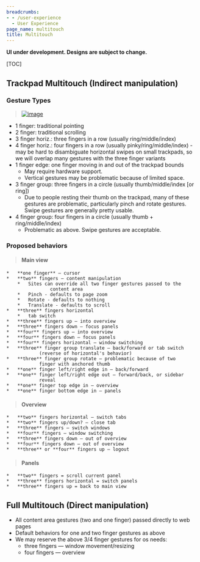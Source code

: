 ```yaml
---
breadcrumbs:
- - /user-experience
  - User Experience
page_name: multitouch
title: Multitouch
---
```


**UI under development. Designs are subject to change.**

[TOC]

## Trackpad Multitouch (Indirect manipulation)

### Gesture Types

> [<img alt="image"
> src="/user-experience/multitouch/GesturesImages.png">](/user-experience/multitouch/GesturesImages.png)

*   1 finger: traditional pointing
*   2 finger: traditional scrolling
*   3 finger horiz.: three fingers in a row (usually ring/middle/index)
*   4 finger horiz.: four fingers in a row (usually
            pinky/ring/middle/index) - may be hard to disambiguate horizontal
            swipes on small trackpads, so we will overlap many gestures with the
            three finger variants
*   1 finger edge: one finger moving in and out of the trackpad bounds
    *   May require hardware support.
    *   Vertical gestures may be problematic because of limited space.
*   3 finger group: three fingers in a circle (usually
            thumb/middle/index \[or ring\])
    *   Due to people resting their thumb on the trackpad, many of these
                gestures are problematic, particularly pinch and rotate
                gestures. Swipe gestures are generally pretty usable.
*   4 finger group: four fingers in a circle (usually thumb +
            ring/middle/index)
    *   Problematic as above. Swipe gestures are acceptable.

### Proposed behaviors

> #### Main view

    *   **one finger** — cursor
    *   **two** fingers — content manipulation
        *   Sites can override all two finger gestures passed to the
                    content area
        *   Pinch - defaults to page zoom
        *   Rotate - defaults to nothing
        *   Translate - defaults to scroll
    *   **three** fingers horizontal
        *   tab switch
    *   **three** fingers up — into overview
    *   **three** fingers down — focus panels
    *   **four** fingers up — into overview
    *   **four** fingers down — focus panels
    *   **four** fingers horizontal — window switching
    *   **three** finger group translate — back/forward or tab switch
                (reverse of horizontal's behavior)
    *   **three** finger group rotate — problematic because of two
                finger with anchored thumb
    *   **one** finger left/right edge in — back/forward
    *   **one** finger left/right edge out — forward/back, or sidebar
                reveal
    *   **one** finger top edge in — overview
    *   **one** finger bottom edge in — panels

> #### Overview

    *   **two** fingers horizontal — switch tabs
    *   **two** fingers up/down? — close tab
    *   **three** fingers — switch windows
    *   **four** fingers — window switching
    *   **three** fingers down — out of overview
    *   **four** fingers down — out of overview
    *   **three** or **four** fingers up — logout

> #### Panels

    *   **two** fingers = scroll current panel
    *   **three** fingers horizontal = switch panels
    *   **three** fingers up = back to main view

## Full Multitouch (Direct manipulation)

*   All content area gestures (two and one finger) passed directly to
            web pages
*   Default behaviors for one and two finger gestures as above
*   We may reserve the above 3/4 finger gestures for os needs:
    *   three fingers — window movement/resizing
    *   four fingers — overview